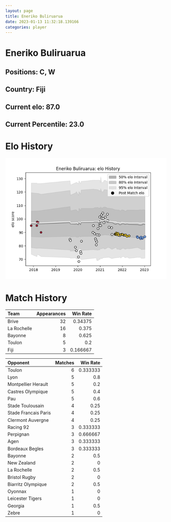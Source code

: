```yaml
---  
layout: page  
title: Eneriko Buliruarua  
date: 2023-01-13 11:32:18.139166  
categories: player  
---
```

# Eneriko Buliruarua

## Positions: C, W

## Country: Fiji

## Current elo: 87.0

## Current Percentile: 23.0

# Elo History


![elo history](history_EnerikoBuliruarua.png)
# Match History


| Team        |   Appearances |   Win Rate |
|:------------|--------------:|-----------:|
| Brive       |            32 |   0.34375  |
| La Rochelle |            16 |   0.375    |
| Bayonne     |             8 |   0.625    |
| Toulon      |             5 |   0.2      |
| Fiji        |             3 |   0.166667 |

| Opponent             |   Matches |   Win Rate |
|:---------------------|----------:|-----------:|
| Toulon               |         6 |   0.333333 |
| Lyon                 |         5 |   0.8      |
| Montpellier Herault  |         5 |   0.2      |
| Castres Olympique    |         5 |   0.4      |
| Pau                  |         5 |   0.6      |
| Stade Toulousain     |         4 |   0.25     |
| Stade Francais Paris |         4 |   0.25     |
| Clermont Auvergne    |         4 |   0.25     |
| Racing 92            |         3 |   0.333333 |
| Perpignan            |         3 |   0.666667 |
| Agen                 |         3 |   0.333333 |
| Bordeaux Begles      |         3 |   0.333333 |
| Bayonne              |         2 |   0.5      |
| New Zealand          |         2 |   0        |
| La Rochelle          |         2 |   0.5      |
| Bristol Rugby        |         2 |   0        |
| Biarritz Olympique   |         2 |   0.5      |
| Oyonnax              |         1 |   0        |
| Leicester Tigers     |         1 |   0        |
| Georgia              |         1 |   0.5      |
| Zebre                |         1 |   0        |